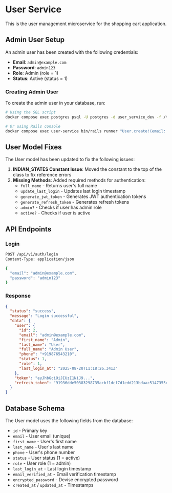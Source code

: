 # User Service

This is the user management microservice for the shopping cart application.

## Admin User Setup

An admin user has been created with the following credentials:

- **Email**: `admin@example.com`
- **Password**: `admin123`
- **Role**: Admin (role = 1)
- **Status**: Active (status = 1)

### Creating Admin User

To create the admin user in your database, run:

```bash
# Using the SQL script
docker compose exec postgres psql -U postgres -d user_service_dev -f /tmp/add_admin_user.sql

# Or using Rails console
docker compose exec user-service bin/rails runner "User.create!(email: 'admin@example.com', first_name: 'Admin', last_name: 'User', phone: '+919876543210', password: 'admin123', password_confirmation: 'admin123', role: 1, status: 1, email_verified_at: Time.current)"
```

## User Model Fixes

The User model has been updated to fix the following issues:

1. **INDIAN_STATES Constant Issue**: Moved the constant to the top of the class to fix reference errors
2. **Missing Methods**: Added required methods for authentication:
   - `full_name` - Returns user's full name
   - `update_last_login` - Updates last login timestamp
   - `generate_jwt_token` - Generates JWT authentication tokens
   - `generate_refresh_token` - Generates refresh tokens
   - `admin?` - Checks if user has admin role
   - `active?` - Checks if user is active

## API Endpoints

### Login
```bash
POST /api/v1/auth/login
Content-Type: application/json

{
  "email": "admin@example.com",
  "password": "admin123"
}
```

### Response
```json
{
  "status": "success",
  "message": "Login successful",
  "data": {
    "user": {
      "id": 2,
      "email": "admin@example.com",
      "first_name": "Admin",
      "last_name": "User",
      "full_name": "Admin User",
      "phone": "+919876543210",
      "status": 1,
      "role": 1,
      "last_login_at": "2025-08-20T11:18:26.341Z"
    },
    "token": "eyJhbGciOiJIUzI1NiJ9...",
    "refresh_token": "91936dde50383298735acbf1dcf7d1edd213bdaac5147355e6afec3b4dd419d3"
  }
}
```

## Database Schema

The User model uses the following fields from the database:
- `id` - Primary key
- `email` - User email (unique)
- `first_name` - User's first name
- `last_name` - User's last name
- `phone` - User's phone number
- `status` - User status (1 = active)
- `role` - User role (1 = admin)
- `last_login_at` - Last login timestamp
- `email_verified_at` - Email verification timestamp
- `encrypted_password` - Devise encrypted password
- `created_at` / `updated_at` - Timestamps
